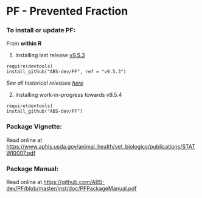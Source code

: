 PF - Prevented Fraction
==


### To install or update PF:

From **within R**

1. Installing last release [v9.5.3](https://github.com/ABS-dev/PF/releases/tag/v9.5.3)

```
require(devtools)
install_github("ABS-dev/PF", ref = "v9.5.3")
```
*See all historical releases [here](https://github.com/ABS-dev/PF/releases)*

2. Installing work-in-progress towards v9.5.4

```
require(devtools)
install_github("ABS-dev/PF")
```

### Package Vignette:

Read online at https://www.aphis.usda.gov/animal_health/vet_biologics/publications/STATWI0007.pdf

### Package Manual:

Read online at https://github.com/ABS-dev/PF/blob/master/inst/doc/PFPackageManual.pdf


